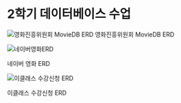 # 2학기 데이터베이스 수업

![영화진흥위원회 MovieDB ERD](https://user-images.githubusercontent.com/75001605/127763202-95abcde3-d991-4a26-b821-c933343d02f1.png)
영화진흥위원회 MovieDB ERD


![네이버영화ERD](https://user-images.githubusercontent.com/75001605/127763282-a6fad0ec-6d85-44b2-a8b0-c19b81b4b4de.png)

네이버 영화 ERD



![이클래스 수강신청 ERD](https://user-images.githubusercontent.com/75001605/127763326-c272b0ed-4f85-4a17-ba66-b68d0c5297fa.png)



이클래스 수강신청 ERD
